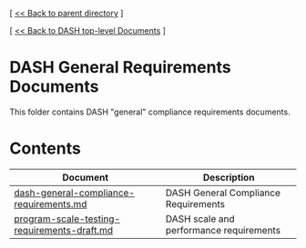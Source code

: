[ [ << Back to parent directory](../README.md) ]

[ [ << Back to DASH top-level Documents](../../README.md#contents) ]

# DASH General Requirements Documents

This folder contains DASH "general" compliance requirements documents.

# Contents

| Document                                               | Description                                |
| ------------------------------------------------------ | ------------------------------------------ |
| [dash-general-compliance-requirements.md](dash-general-compliance-requirements.md) | DASH General Compliance Requirements    |
| [program-scale-testing-requirements-draft.md](program-scale-testing-requirements-draft.md) | DASH scale and performance requirements   |